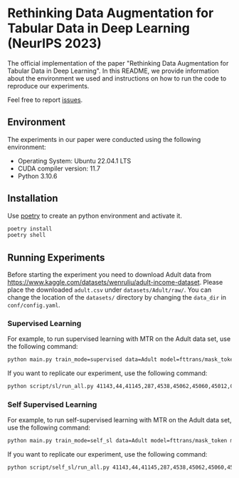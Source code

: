 # Rethinking Data Augmentation for Tabular Data in Deep Learning (NeurIPS 2023)
The official implementation of the paper "Rethinking Data Augmentation for Tabular Data in Deep Learning".
In this README, we provide information about the environment we used and instructions on how to run the code to reproduce our experiments.

Feel free to report [issues]().

## Environment
The experiments in our paper were conducted using the following environment:

- Operating System: Ubuntu 22.04.1 LTS
- CUDA compiler version: 11.7
- Python 3.10.6

## Installation
Use [poetry](https://python-poetry.org/) to create an python environment and activate it.

```bash
poetry install
poetry shell
```

## Running Experiments
Before starting the experiment you need to download Adult data from https://www.kaggle.com/datasets/wenruliu/adult-income-dataset. Please place the downloaded `adult.csv` under `datasets/Adult/raw/`. You can change the location of the `datasets/` directory by changing the `data_dir` in `conf/config.yaml`.

### Supervised Learning
For example, to run supervised learning with MTR on the Adult data set, use the following command:

```bash
python main.py train_mode=supervised data=Adult model=fttrans/mask_token  seed="range(1,30)" model.params.mask_ratio=0.1,0.2,0.3,0.4,0.5,0.6,0.7 model.params.bias_after_mask=false -m 
```

If you want to replicate our experiment, use the following command:
```bash
python script/sl/run_all.py 41143,44,41145,287,4538,45062,45060,45012,CAHousing,1461,Adult,41166,1597 1 10
```

### Self Supervised Learning
For example, to run self-supervised learning with MTR on the Adult data set, use the following command:

```bash
python main.py train_mode=self_sl data=Adult model=fttrans/mask_token model.trainer=FTTransMaskTokenSSLTrainer seed="range(1,30)" model.params.mask_ratio=0.1,0.2,0.3,0.4,0.5,0.6,0.7 model.params.bias_after_mask=false -m
```


If you want to replicate our experiment, use the following command:
```bash
python script/self_sl/run_all.py 41143,44,41145,287,4538,45062,45060,45012,CAHousing,1461,Adult,41166,1597 1 10
```